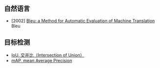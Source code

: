 

## 自然语言

- [2002] [Bleu: a Method for Automatic Evaluation of Machine Translation](https://aclanthology.org/P02-1040/) Bleu


## 目标检测

- [IoU, 交并比（Intersection of Union）](https://paddlepedia.readthedocs.io/en/latest/tutorials/computer_vision/object_detection/IOU.html)
- [mAP, mean Average Precision](https://paddlepedia.readthedocs.io/en/latest/tutorials/deep_learning/metrics/mAP.html)